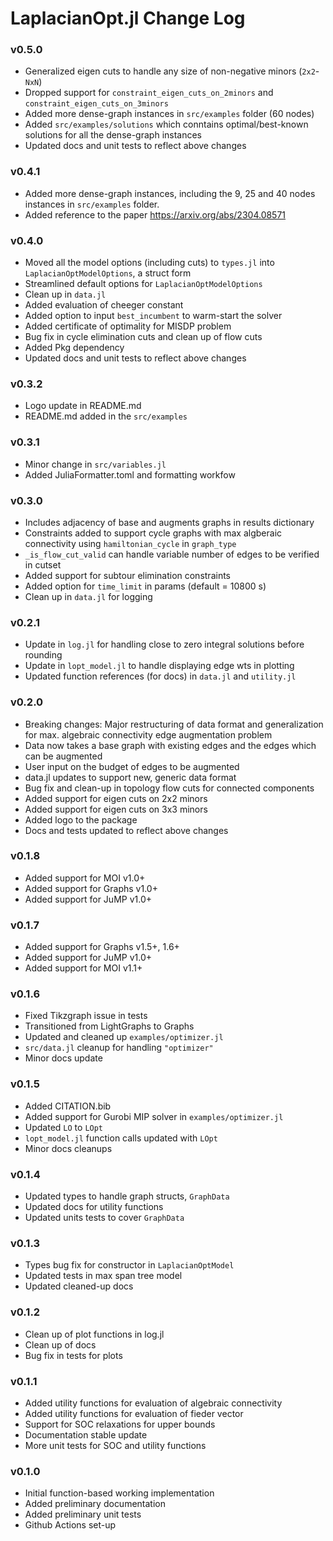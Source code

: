 LaplacianOpt.jl Change Log
=========================

### v0.5.0
- Generalized eigen cuts to handle any size of non-negative minors (`2x2`-`NxN`)
- Dropped support for `constraint_eigen_cuts_on_2minors` and `constraint_eigen_cuts_on_3minors`
- Added more dense-graph instances in `src/examples` folder (60 nodes)
- Added `src/examples/solutions` which conntains optimal/best-known solutions for all the dense-graph instances
- Updated docs and unit tests to reflect above changes

### v0.4.1
- Added more dense-graph instances, including the 9, 25 and 40 nodes instances in `src/examples` folder. 
- Added reference to the paper https://arxiv.org/abs/2304.08571

### v0.4.0
- Moved all the model options (including cuts) to `types.jl` into `LaplacianOptModelOptions`, a struct form 
- Streamlined default options for `LaplacianOptModelOptions`
- Clean up in `data.jl`
- Added evaluation of cheeger constant
- Added option to input `best_incumbent` to warm-start the solver
- Added certificate of optimality for MISDP problem
- Bug fix in cycle elimination cuts and clean up of flow cuts
- Added Pkg dependency
- Updated docs and unit tests to reflect above changes

### v0.3.2
- Logo update in README.md
- README.md added in the `src/examples`

### v0.3.1
- Minor change in `src/variables.jl`
- Added JuliaFormatter.toml and formatting workfow

### v0.3.0
- Includes adjacency of base and augments graphs in results dictionary
- Constraints added to support cycle graphs with max algberaic connectivity using `hamiltonian_cycle` in `graph_type`
- `_is_flow_cut_valid` can handle variable number of edges to be verified in cutset
- Added support for subtour elimination constraints
- Added option for `time_limit` in params (default = 10800 s)
- Clean up in `data.jl` for logging

### v0.2.1
- Update in `log.jl` for handling close to zero integral solutions before rounding
- Update in `lopt_model.jl` to handle displaying edge wts in plotting 
- Updated function references (for docs) in `data.jl` and `utility.jl`

### v0.2.0
- Breaking changes: Major restructuring of data format and generalization for max. algebraic connectivity edge augmentation problem 
- Data now takes a base graph with existing edges and the edges which can be augmented
- User input on the budget of edges to be augmented 
- data.jl updates to support new, generic data format 
- Bug fix and clean-up in topology flow cuts for connected components
- Added support for eigen cuts on 2x2 minors
- Added support for eigen cuts on 3x3 minors
- Added logo to the package
- Docs and tests updated to reflect above changes

### v0.1.8
- Added support for MOI v1.0+ 
- Added support for Graphs v1.0+
- Added support for JuMP v1.0+

### v0.1.7
- Added support for Graphs v1.5+, 1.6+
- Added support for JuMP v1.0+
- Added support for MOI v1.1+

### v0.1.6
- Fixed Tikzgraph issue in tests 
- Transitioned from LightGraphs to Graphs
- Updated and cleaned up `examples/optimizer.jl`
- `src/data.jl` cleanup for handling `"optimizer"`
- Minor docs update 

### v0.1.5
- Added CITATION.bib
- Added support for Gurobi MIP solver in `examples/optimizer.jl` 
- Updated `LO` to `LOpt`
- `lopt_model.jl` function calls updated with `LOpt`
- Minor docs cleanups

### v0.1.4 
- Updated types to handle graph structs, `GraphData`
- Updated docs for utility functions
- Updated units tests to cover `GraphData`

### v0.1.3
- Types bug fix for constructor in `LaplacianOptModel`
- Updated tests in max span tree model 
- Updated cleaned-up docs

### v0.1.2
- Clean up of plot functions in log.jl
- Clean up of docs 
- Bug fix in tests for plots

### v0.1.1
- Added utility functions for evaluation of algebraic connectivity 
- Added utility functions for evaluation of fieder vector
- Support for SOC relaxations for upper bounds 
- Documentation stable update
- More unit tests for SOC and utility functions

### v0.1.0
- Initial function-based working implementation 
- Added preliminary documentation 
- Added preliminary unit tests
- Github Actions set-up
